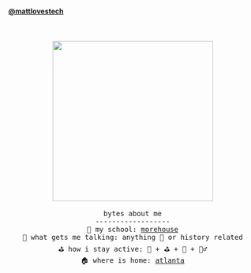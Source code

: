 
<!---
mattlovestech/mattlovestech is a ✨ special ✨ repository because its `README.md` (this file) appears on your GitHub profile.
You can click the Preview link to take a look at your changes.
--->
<!---


--->

#### [@mattlovestech](https://mattlovestech.com)
<p align="center">
  <br><br>
  <img src="http://25.media.tumblr.com/661e0b5c6f6ea9b4685aa700a69ada2e/tumblr_mk60illIWp1qdrzxno1_500.gif"
 width="325px" align="center"> <br/><br/>
  <samp>
bytes about me  <br/>
------------------ <br/>
🏫  my school: <a href="http//morehouse.edu"> morehouse </a> <br/> 
🥰  what gets me talking: anything  🏈  or history related <br/>
⛳️  how i stay active: 🎾 + ⛳ + 🏀 + 🏋️‍♂️ <br/>
🏠  where is home: <a href="https://discoveratlanta.com/"> atlanta </a> <br/>

<br/>



  
  </samp>
  
</p>

